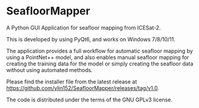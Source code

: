 # SeafloorMapper
A Python GUI Application for seafloor mapping from ICESat-2.

This is developed by using PyQt6, and works on Windows 7/8/10/11.

The application provides a full workflow for automatic seafloor mapping by using a PointNet++ model, and also enables manual seafloor mapping for creating the training data for the model or simply creating the seafloor data without using automated methods.

Please find the installer file from the latest release at https://github.com/ylin152/SeafloorMapper/releases/tag/v1.0.

The code is distributed under the terms of the GNU GPLv3 license.
